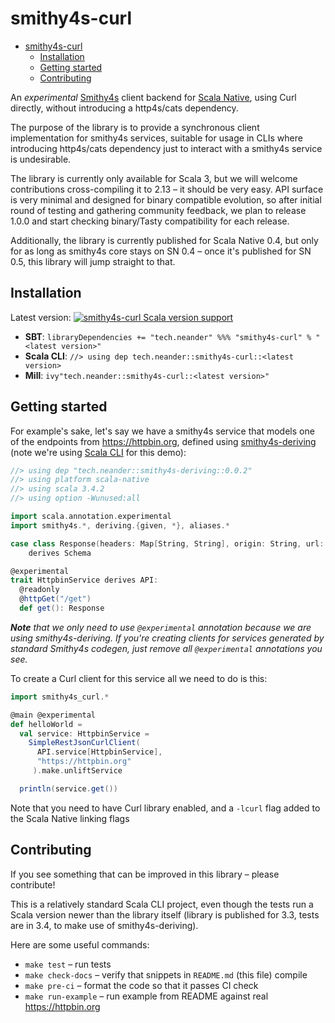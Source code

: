 # smithy4s-curl

<!--toc:start-->

- [smithy4s-curl](#smithy4s-curl)
  - [Installation](#installation)
  - [Getting started](#getting-started)
  - [Contributing](#contributing)
  <!--toc:end-->

An _experimental_ [Smithy4s](https://disneystreaming.github.io/smithy4s/) client backend for [Scala Native](https://www.scala-native.org/), using Curl directly, without introducing a http4s/cats dependency.

The purpose of the library is to provide a synchronous client implementation for smithy4s services, suitable for usage in CLIs  where introducing http4s/cats dependency just to interact with a smithy4s service is undesirable.

The library is currently only available for Scala 3, but we will welcome contributions cross-compiling it to 2.13 – it should be very easy. API surface is very minimal and designed for binary compatible evolution, so after initial round of testing and gathering community feedback, we plan to release 1.0.0 and start checking binary/Tasty compatibility for each release.

Additionally, the library is currently published for Scala Native 0.4, but only for as long as smithy4s core stays on SN 0.4 – once it's published for SN 0.5, this library will jump straight to that.

## Installation

Latest version: [![smithy4s-curl Scala version support](https://index.scala-lang.org/neandertech/smithy4s-curl/smithy4s-curl/latest.svg)](https://index.scala-lang.org/neandertech/smithy4s-curl/smithy4s-curl)

- **SBT**: `libraryDependencies += "tech.neander" %%% "smithy4s-curl" % "<latest version>"`
- **Scala CLI**: `//> using dep tech.neander::smithy4s-curl::<latest version>`
- **Mill**: `ivy"tech.neander::smithy4s-curl::<latest version>"`

## Getting started

For example's sake, let's say we have a smithy4s service that models one of the endpoints from https://httpbin.org, defined using [smithy4s-deriving](https://github.com/neandertech/smithy4s-deriving) (note we're using [Scala CLI](https://scala-cli.virtuslab.org) for this demo):

```scala
//> using dep "tech.neander::smithy4s-deriving::0.0.2"
//> using platform scala-native
//> using scala 3.4.2
//> using option -Wunused:all

import scala.annotation.experimental
import smithy4s.*, deriving.{given, *}, aliases.*

case class Response(headers: Map[String, String], origin: String, url: String)
    derives Schema

@experimental
trait HttpbinService derives API:
  @readonly
  @httpGet("/get")
  def get(): Response
```

***Note** that we only need to use `@experimental` annotation because we are using smithy4s-deriving.*
*If you're creating clients for services generated by standard Smithy4s codegen, just remove all `@experimental` annotations*
*you see.*

To create a Curl client for this service all we need to do is this:

```scala
import smithy4s_curl.*

@main @experimental
def helloWorld = 
  val service: HttpbinService = 
    SimpleRestJsonCurlClient(
      API.service[HttpbinService],
      "https://httpbin.org"
     ).make.unliftService

  println(service.get())
```

Note that you need to have Curl library enabled, and a `-lcurl` flag added to the Scala Native linking flags 

## Contributing

If you see something that can be improved in this library – please contribute!

This is a relatively standard Scala CLI project, even though the tests run a 
Scala version newer than the library itself (library is published for 3.3, tests are 
in 3.4, to make use of smithy4s-deriving).

Here are some useful commands:

- `make test` – run tests
- `make check-docs` – verify that snippets in `README.md` (this file) compile
- `make pre-ci` – format the code so that it passes CI check
- `make run-example` – run example from README against real https://httpbin.org

